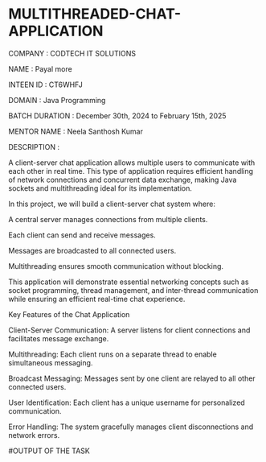 # MULTITHREADED-CHAT-APPLICATION
COMPANY : CODTECH IT SOLUTIONS

NAME : Payal more

INTEEN ID : CT6WHFJ

DOMAIN : Java Programming

BATCH DURATION : December 30th, 2024 to  February 15th, 2025

MENTOR NAME : Neela Santhosh Kumar

DESCRIPTION :

A client-server chat application allows multiple users to communicate with each other in real time. This type of application requires efficient handling of network connections and concurrent data exchange, making Java sockets and multithreading ideal for its implementation.

In this project, we will build a client-server chat system where:

A central server manages connections from multiple clients.

Each client can send and receive messages.

Messages are broadcasted to all connected users.

Multithreading ensures smooth communication without blocking.

This application will demonstrate essential networking concepts such as socket programming, thread management, and inter-thread communication while ensuring an efficient real-time chat experience.

Key Features of the Chat Application

Client-Server Communication: A server listens for client connections and facilitates message exchange.

Multithreading: Each client runs on a separate thread to enable simultaneous messaging.

Broadcast Messaging: Messages sent by one client are relayed to all other connected users.

User Identification: Each client has a unique username for personalized communication.

Error Handling: The system gracefully manages client disconnections and network errors.

#OUTPUT OF THE TASK
